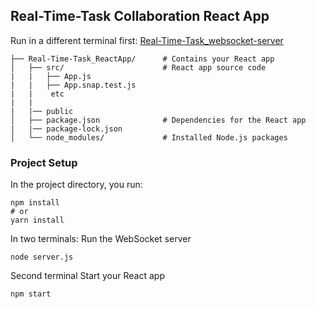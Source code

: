 ## Real-Time-Task Collaboration React App

Run in a different terminal first: [Real-Time-Task_websocket-server](https://github.com/ElenkaSan/Real-Time-Task_websocket-server/blob/main/README.md)

```
├── Real-Time-Task_ReactApp/      # Contains your React app
│   ├── src/                      # React app source code
|   |   ├── App.js
|   |   ├── App.snap.test.js
|   |    etc
|   |    
|   |── public 
│   ├── package.json              # Dependencies for the React app
|   |── package-lock.json 
│   └── node_modules/             # Installed Node.js packages
```
### Project Setup
In the project directory, you run:

```
npm install
# or
yarn install
```

In two terminals:
Run the WebSocket server 

```
node server.js
```

Second terminal 
Start your React app 

```
npm start
```
